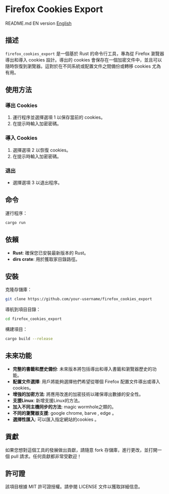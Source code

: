 # Firefox Cookies Export
 README.md EN version [English](README_en.md)
## 描述

`firefox_cookies_export` 是一個基於 Rust 的命令行工具，專為從 Firefox 瀏覽器導出和導入 cookies 設計。導出的 cookies 會保存在一個加密文件中，並且可以隨時恢復到瀏覽器。這對於在不同系統或配置文件之間備份或轉移 cookies 尤為有用。

## 使用方法

### 導出 Cookies
1. 運行程序並選擇選項 1 以保存當前的 cookies。
2. 在提示時輸入加密密碼。

### 導入 Cookies
1. 選擇選項 2 以恢復 cookies。
2. 在提示時輸入加密密碼。

### 退出
- 選擇選項 3 以退出程序。

## 命令

運行程序：

```bash
cargo run
```

## 依賴

- **Rust**: 確保您已安裝最新版本的 Rust。
- **dirs crate**: 用於獲取家目錄路徑。

## 安裝

克隆存儲庫：

```bash
git clone https://github.com/your-username/firefox_cookies_export
```

導航到項目目錄：

```bash
cd firefox_cookies_export
```

構建項目：

```bash
cargo build --release
```

## 未來功能

- **完整的書籤和歷史備份**: 未來版本將包括導出和導入書籤和瀏覽器歷史的功能。
- **配置文件選擇**: 用戶將能夠選擇他們希望從哪個 Firefox 配置文件導出或導入 cookies。
- **增強的加密方法**: 將應用改進的加密技術以確保導出數據的安全性。
- **支援Linux**: 新增支援Linux的方法。
- **加入不同主機同步的方法**: magic wormhole之類的。
- **不同的瀏覽器支援**: google chrome, barve , edge 。
- **選擇性匯入**: 可以匯入指定網站的cookies 。

## 貢獻

如果您想對這個工具的發展做出貢獻，請隨意 fork 存儲庫，進行更改，並打開一個 pull 請求。任何貢獻都非常受歡迎！

## 許可證

該項目根據 MIT 許可證授權。請參閱 LICENSE 文件以獲取詳細信息。
